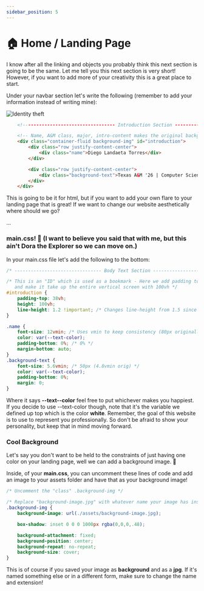 ```yaml
---
sidebar_position: 5
---
```


# 🏠 Home / Landing Page

I know after all the linking and objects you probably think this next section is going to be the same. Let me tell you this next section is very short! However, if you want to add more of your creativity this is a great place to start.

Under your navbar section let's write the following (remember to add your information instead of writing mine):

![Identity theft](https://i.pinimg.com/originals/9d/95/7a/9d957a73ff343b15ff674ee2c6d3a4b1.gif)

``` html
	<!---------------------------------- Introduction Section ---------------------------------->

	<!-- Name, A&M class, major, intro-content makes the original background image darker -->
	<div class="container-fluid background-img" id="introduction">
		<div class="row justify-content-center">
			<div class="name">Diego Landaeta Torres</div>
		</div>

		<div class="row justify-content-center">
			<div class="background-text">Texas A&M '26 | Computer Science</div>
		</div>
	</div>
```
This is going to be it for html, but if you want to add your own flare to your landing page that is great! If we want to change our website aesthetically where should we go?

...

### main.css! 🤭 (I want to believe you said that with me, but this ain't Dora the Explorer so we can move on.)

In your main.css file let's add the following to the bottom:

``` css
/* -------------------------------- Body Text Section -------------------------------- */

/* This is an "ID" which is used as a bookmark - Here we add padding to the top
   and make it take up the entire vertical screen with 100vh */
#introduction {
    padding-top: 38vh; 
    height: 100vh;
    line-height: 1.2 !important; /* Changes line-height from 1.5 since there was too much space in-between lines */
}

.name {
    font-size: 12vmin; /* Uses vmin to keep consistency (80px originally) (10vmin orig) */
    color: var(--text-color);
    padding-bottom: 0%; /* 0% */
    margin-bottom: auto;
}
.background-text {
    font-size: 5.6vmin; /* 50px (4.8vmin orig) */
    color: var(--text-color);
    padding-bottom: 0%;
    margin: 0;
}
```

Where it says **--text--color** feel free to put whichever makes you happiest. If you decide to use --text-color though, note that it's the variable we defined up top which is the color **white**. Remember, the goal of this website is to use to represent you professionally. So don't be afraid to show your personality, but keep that in mind moving forward.


### Cool Background

Let's say you don't want to be held to the constraints of just having one color on your landing page, well we can add a background image. 🤯

Inside, of your **main.css**, you can uncomment these lines of code and add an image to your assets folder and have that as your background image!

``` css
/* Uncomment the "class" .background-img */

/* Replace "background-image.jpg" with whatever name your image has inside of the "assets" folder */
.background-img {
    background-image: url(./assets/background-image.jpg);

    box-shadow: inset 0 0 0 1000px rgba(0,0,0,.48);

    background-attachment: fixed;
    background-position: center;
    background-repeat: no-repeat;
    background-size: cover;
}
```

This is of course if you saved your image as **background** and as a **jpg**. If it's named something else or in a different form, make sure to change the name and extension! 
